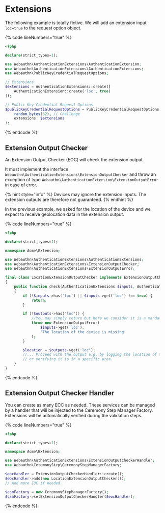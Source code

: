 # Extensions

The following example is totally fictive. We will add an extension input `loc=true` to the request option object.

{% code lineNumbers="true" %}
```php
<?php

declare(strict_types=1);

use Webauthn\AuthenticationExtensions\AuthenticationExtension;
use Webauthn\AuthenticationExtensions\AuthenticationExtensions;
use Webauthn\PublicKeyCredentialRequestOptions;

// Extensions
$extensions = AuthenticationExtensions::create([
    AuthenticationExtension::create('loc', true)
]);

// Public Key Credential Request Options
$publicKeyCredentialRequestOptions = PublicKeyCredentialRequestOptions::create(
    random_bytes(32), // Challenge
    extensions: $extensions
);
```
{% endcode %}

## Extension Output Checker

An Extension Output Checker (EOC) will check the extension output.

It must implement the interface `Webauthn\AuthenticationExtensions\ExtensionOutputChecker` and throw an exception of type `Webauthn\AuthenticationExtension\ExtensionOutputError` in case of error.

{% hint style="info" %}
Devices may ignore the extension inputs. The extension outputs are therefore not guaranteed.
{% endhint %}

In the previous example, we asked for the location of the device and we expect to receive geolocation data in the extension output.

{% code lineNumbers="true" %}
```php
<?php

declare(strict_types=1);

namespace Acme\Extension;

use Webauthn\AuthenticationExtensions\AuthenticationExtensions;
use Webauthn\AuthenticationExtensions\ExtensionOutputChecker;
use Webauthn\AuthenticationExtensions\ExtensionOutputError;

final class LocationExtensionOutputChecker implements ExtensionOutputChecker
{
    public function check(AuthenticationExtensions $inputs, AuthenticationExtensions $outputs): void
    {
        if (!$inputs->has('loc') || $inputs->get('loc') !== true) {
            return;
        }

        if (!$outputs->has('loc')) {
            //You may simply return but here we consider it is a mandatory extension output.
            throw new ExtensionOutputError(
                $inputs->get('loc'),
                'The location of the device is missing'
            );
        }

        $location = $outputs->get('loc');
        //... Proceed with the output e.g. by logging the location of the device
        // or verifying it is in a specific area.
    }
}
```
{% endcode %}

## Extension Output Checker Handler

You can create as many EOC as needed. These services can be managed by a handler that will be injected to the Ceremony Step Manager Factory. Extensions will be automatically verified during the validation steps.

{% code lineNumbers="true" %}
```php
<?php

declare(strict_types=1);

namespace Acme\Extension;

use Webauthn\AuthenticationExtensions\ExtensionOutputCheckerHandler;
use Webauthn\CeremonyStep\CeremonyStepManagerFactory;

$eocHandler = ExtensionOutputCheckerHandler::create();
$eocHandler->add(new LocationExtensionOutputChecker());
// Add more EOC if needed.

$csmFactory = new CeremonyStepManagerFactory();
$csmFactory->setExtensionOutputCheckerHandler($eocHandler);
```
{% endcode %}
